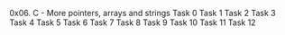 0x06. C - More pointers, arrays and strings
Task 0
Task 1
Task 2
Task 3
Task 4
Task 5
Task 6
Task 7
Task 8
Task 9
Task 10
Task 11
Task 12
